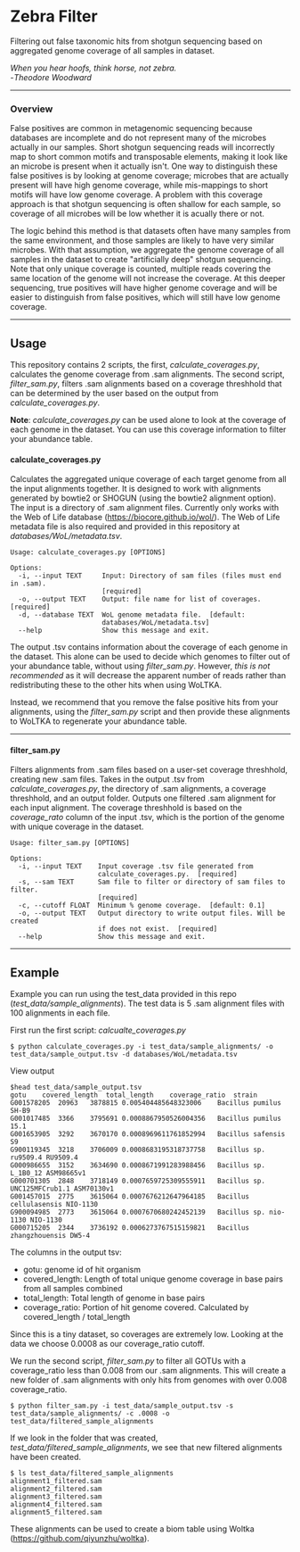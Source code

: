 # Zebra Filter
Filtering out false taxonomic hits from shotgun sequencing based on aggregated genome coverage of all samples in dataset.  

_When you hear hoofs, think horse, not zebra._  
-_Theodore Woodward_

___
### Overview
False positives are common in metagenomic sequencing because databases are incomplete and do not represent many of the microbes actually in our samples. Short shotgun sequencing reads will incorrectly map to short common motifs and transposable elements, making it look like an microbe is present when it actually isn't. One way to distinguish these false positives is by looking at genome coverage; microbes that are actually present will have high genome coverage, while mis-mappings to short motifs will have low genome coverage. A problem with this coverage approach is that shotgun sequencing is often shallow for each sample, so coverage of all microbes will be low whether it is acually there or not.  

The logic behind this method is that datasets often have many samples from the same environment, and those samples are likely to have very similar microbes. With that assumption, we aggregate the genome coverage of all samples in the dataset to create "artificially deep" shotgun sequencing. Note that only unique coverage is counted, multiple reads covering the same location of the genome will not increase the coverage. At this deeper sequencing, true positives will have higher genome coverage and will be easier to distinguish from false positives, which will still have low genome coverage.  
___
## Usage
This repository contains 2 scripts, the first, _calculate_coverages.py_, calculates the genome coverage from .sam alignments. The second script, _filter_sam.py_, filters .sam alignments based on a coverage threshhold that can be determined by the user based on the output from _calculate_coverages.py_.  

__Note__: _calculate_coverages.py_ can be used alone to look at the coverage of each genome in the dataset. You can use this coverage information to filter your abundance table.

#### calculate_coverages.py
Calculates the aggregated unique coverage of each target genome from all the input alignments together. It is designed to work with alignments generated by bowtie2 or SHOGUN (using the bowtie2 alignment option). The input is a directory of .sam alignment files. Currently only works with the Web of Life database (https://biocore.github.io/wol/). The Web of Life metadata file is also required and provided in this repository at _databases/WoL/metadata.tsv_.
```
Usage: calculate_coverages.py [OPTIONS]

Options:
  -i, --input TEXT     Input: Directory of sam files (files must end in .sam).
                       [required]
  -o, --output TEXT    Output: file name for list of coverages.  [required]
  -d, --database TEXT  WoL genome metadata file.  [default:
                       databases/WoL/metadata.tsv]
  --help               Show this message and exit.
```
The output .tsv contains information about the coverage of each genome in the dataset. This alone can be used to decide which genomes to filter out of your abundance table, without using _filter_sam.py_. However, _this is not recommended_ as it will decrease the apparent number of reads rather than redistributing these to the other hits when using WoLTKA. 

Instead, we recommend that you remove the false positive hits from your alignments, using the _filter_sam.py_ script and then provide these alignments to WoLTKA to regenerate your abundance table.
___
#### filter_sam.py
Filters alignments from .sam files based on a user-set coverage threshhold, creating new .sam files. Takes in the output .tsv from _calculate_coverages.py_, the directory of .sam alignments, a coverage threshhold, and an output folder. Outputs one filtered .sam alignment for each input alignment. The coverage threshhold is based on the _coverage_rato_ column of the input .tsv, which is the portion of the genome with unique coverage in the dataset.
```
Usage: filter_sam.py [OPTIONS]

Options:
  -i, --input TEXT    Input coverage .tsv file generated from
                      calculate_coverages.py.  [required]
  -s, --sam TEXT      Sam file to filter or directory of sam files to filter.
                      [required]
  -c, --cutoff FLOAT  Minimum % genome coverage.  [default: 0.1]
  -o, --output TEXT   Output directory to write output files. Will be created
                      if does not exist.  [required]
  --help              Show this message and exit.
  ```
___
## Example

Example you can run using the test_data provided in this repo (_test_data/sample_alignments_). The test data is 5 .sam alignment files with 100 alignments in each file.  

First run the first script: _calcualte_coverages.py_
```
$ python calculate_coverages.py -i test_data/sample_alignments/ -o test_data/sample_output.tsv -d databases/WoL/metadata.tsv
```
View output
```
$head test_data/sample_output.tsv
gotu	covered_length	total_length	coverage_ratio	strain
G001578205	20963	3878815	0.005404485648323006	Bacillus pumilus SH-B9
G001017485	3366	3795691	0.0008867950526004356	Bacillus pumilus 15.1
G001653905	3292	3670170	0.0008969611761852994	Bacillus safensis S9
G900119345	3218	3706009	0.0008683195318737758	Bacillus sp. ru9509.4 RU9509.4
G000986655	3152	3634690	0.0008671991283988456	Bacillus sp. L_1B0_12 ASM98665v1
G000701305	2848	3718149	0.0007659725309555911	Bacillus sp. UNC125MFCrub1.1 ASM70130v1
G001457015	2775	3615064	0.0007676212647964185	Bacillus cellulasensis NIO-1130
G900094985	2773	3615064	0.0007670680242452139	Bacillus sp. nio-1130 NIO-1130
G000715205	2344	3736192	0.0006273767515159821	Bacillus zhangzhouensis DW5-4
```
The columns in the output tsv:
- gotu: genome id of hit organism
- covered_length: Length of total unique genome coverage in base pairs from all samples combined
- total_length: Total length of genome in base pairs
- coverage_ratio: Portion of hit genome covered. Calculated by covered_length / total_length

Since this is a tiny dataset, so coverages are extremely low. Looking at the data we choose 0.0008 as our coverage_ratio cutoff.  

We run the second script, _filter_sam.py_ to filter all GOTUs with a coverage_ratio less than 0.008 from our .sam alignments. This will create a new folder of .sam alignments with only hits from genomes with over 0.008 coverage_ratio.
```
$ python filter_sam.py -i test_data/sample_output.tsv -s test_data/sample_alignments/ -c .0008 -o test_data/filtered_sample_alignments
```
If we look in the folder that was created, _test_data/filtered_sample_alignments_, we see that new filtered alignments have been created.
```
$ ls test_data/filtered_sample_alignments
alignment1_filtered.sam
alignment2_filtered.sam
alignment3_filtered.sam
alignment4_filtered.sam
alignment5_filtered.sam
```
These alignments can be used to create a biom table using Woltka (https://github.com/qiyunzhu/woltka).
